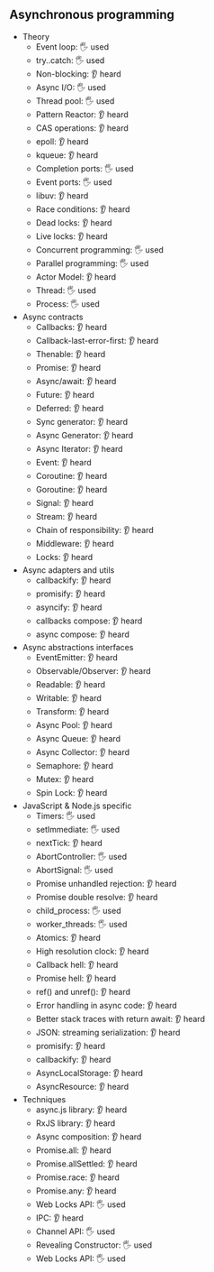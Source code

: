 ## Asynchronous programming

- Theory
  - Event loop: 🖐️ used
  - try..catch: 🖐️ used
  - Non-blocking: 👂 heard
  - Async I/O: 🖐️ used
  - Thread pool: 🖐️ used
  - Pattern Reactor: 👂 heard
  - CAS operations: 👂 heard
  - epoll: 👂 heard
  - kqueue: 👂 heard
  - Completion ports: 🖐️ used
  - Event ports: 🖐️ used
  - libuv: 👂 heard
  - Race conditions: 👂 heard
  - Dead locks: 👂 heard
  - Live locks: 👂 heard
  - Concurrent programming: 🖐️ used
  - Parallel programming: 🖐️ used
  - Actor Model: 👂 heard
  - Thread: 🖐️ used
  - Process: 🖐️ used
- Async contracts
  - Callbacks: 👂 heard
  - Callback-last-error-first: 👂 heard
  - Thenable: 👂 heard
  - Promise: 👂 heard
  - Async/await: 👂 heard
  - Future: 👂 heard
  - Deferred: 👂 heard
  - Sync generator: 👂 heard
  - Async Generator: 👂 heard
  - Async Iterator: 👂 heard
  - Event: 👂 heard
  - Coroutine: 👂 heard
  - Goroutine: 👂 heard
  - Signal: 👂 heard
  - Stream: 👂 heard
  - Chain of responsibility: 👂 heard
  - Middleware: 👂 heard
  - Locks: 👂 heard
- Async adapters and utils
  - callbackify: 👂 heard
  - promisify: 👂 heard
  - asyncify: 👂 heard
  - callbacks compose: 👂 heard
  - async compose: 👂 heard
- Async abstractions interfaces
  - EventEmitter: 👂 heard
  - Observable/Observer: 👂 heard
  - Readable: 👂 heard
  - Writable: 👂 heard
  - Transform: 👂 heard
  - Async Pool: 👂 heard
  - Async Queue: 👂 heard
  - Async Collector: 👂 heard
  - Semaphore: 👂 heard
  - Mutex: 👂 heard
  - Spin Lock: 👂 heard
- JavaScript & Node.js specific
  - Timers: 🖐️ used
  - setImmediate: 🖐️ used
  - nextTick: 👂 heard
  - AbortController: 🖐️ used
  - AbortSignal: 🖐️ used
  - Promise unhandled rejection: 👂 heard
  - Promise double resolve: 👂 heard
  - child_process: 🖐️ used
  - worker_threads: 🖐️ used
  - Atomics: 👂 heard
  - High resolution clock: 👂 heard
  - Callback hell: 👂 heard
  - Promise hell: 👂 heard
  - ref() and unref(): 👂 heard
  - Error handling in async code: 👂 heard
  - Better stack traces with return await: 👂 heard
  - JSON: streaming serialization: 👂 heard
  - promisify: 👂 heard
  - callbackify: 👂 heard
  - AsyncLocalStorage: 👂 heard
  - AsyncResource: 👂 heard
- Techniques
  - async.js library: 👂 heard
  - RxJS library: 👂 heard
  - Async composition: 👂 heard
  - Promise.all: 👂 heard
  - Promise.allSettled: 👂 heard
  - Promise.race: 👂 heard
  - Promise.any: 👂 heard
  - Web Locks API: 🖐️ used
  - IPC: 👂 heard
  - Channel API: 🖐️ used
  - Revealing Constructor: 🖐️ used
  - Web Locks API: 🖐️ used

